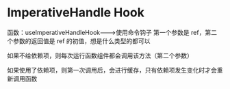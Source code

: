 # ImperativeHandle Hook

函数：useImperativeHandleHook--->使用命令钩子
第一个参数是 ref，第二个参数的返回值是 ref 的初值，想是什么类型的都可以

如果不给依赖项，则每次运行函数组件都会调用该方法（第二个参数）

如果使用了依赖项，则第一次调用后，会进行缓存，只有依赖项发生变化时才会重新调用函数
